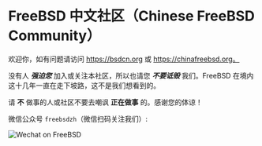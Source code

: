 # FreeBSD 中文社区（Chinese FreeBSD Community）

欢迎你，如有问题请访问 https://bsdcn.org 或 https://chinafreebsd.org。

没有人 ***强迫您*** 加入或关注本社区，所以也请您 ***不要诋毁*** 我们。FreeBSD 在境内这十几年一直在走下坡路，这不是我们想看到的。

请 **不** 做事的人或社区不要去嘲讽 **正在做事** 的。感谢您的体谅！

微信公众号 `freebsdzh`（微信扫码关注我们）:


![Wechat on FreeBSD](https://github.com/FreeBSD-Ask/.github/assets/10327999/adf3b9cd-2a35-487f-87a1-324320a02e4f)
